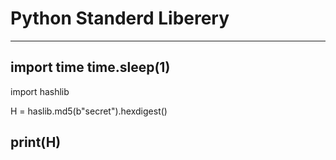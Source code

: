 Python Standerd Liberery
========================
----------------------------------------------------
import time
time.sleep(1)
----------------------------------------------------
import hashlib

H = haslib.md5(b"secret").hexdigest()

print(H)
-------------------------------------------------------------------------------------------------------------------------------------